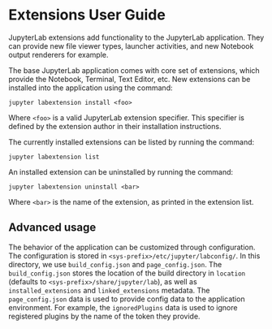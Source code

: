 # Extensions User Guide

JupyterLab extensions add functionality to the JupyterLab application.
They can provide new file viewer types, launcher activities, and new Notebook
output renderers for example.

The base JupyterLab application comes with core set of extensions, which 
provide the Notebook, Terminal, Text Editor, etc.  New extensions can be 
installed into the application using the command:

```
jupyter labextension install <foo>
```

Where `<foo>` is a valid JupyterLab extension specifier.  This specifier
is defined by the extension author in their installation instructions.

The currently installed extensions can be listed by running the command:

```
jupyter labextension list
```

An installed extension can be uninstalled by running the command:

```
jupyter labextension uninstall <bar>
```

Where `<bar>` is the name of the extension, as printed in the extension
list.


## Advanced usage
The behavior of the application can be customized through configuration.
The configuration is stored in `<sys-prefix>/etc/jupyter/labconfig/`.
In this directory, we use `build_config.json` and `page_config.json`.
The `build_config.json` stores the location of the build directory in
`location` (defaults to `<sys-prefix>/share/jupyter/lab`), as well
as `installed_extensions` and `linked_extensions` metadata.
The `page_config.json` data is used to provide config data to the application
environment.  For example, the `ignoredPlugins` data is used to ignore registered plugins by the name of the token they provide.
